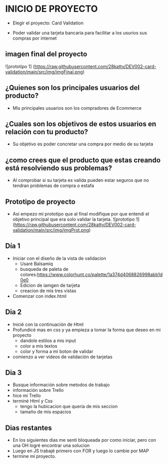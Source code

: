 # INICIO DE PROYECTO #
- Elegir el proyecto: Card Validation
* Poder validar una tarjeta bancaria para facilitar a los usurios sus compras por internet

## imagen final del proyecto
![prototipo 1] (https://raw.githubusercontent.com/28katty/DEV002-card-validation/main/src/img/imgFinal.png)

## ¿Quienes son los principales usuarios del producto? ##
- Mis principales usuarios son los compradores de Ecommerce

## ¿Cuales son los objetivos de estos usuarios en relación con tu producto? ##
- Su objetivo es poder concretar una compra por medio de su tarjeta

## ¿como crees que el producto que estas creando está resolviendo sus problemas? ##
- Al comprobar si su tarjeta es valida pueden estar seguros que no tendran problemas de compra o estafa

## Prototipo de proyecto
- Asi empezo mi prototipo que al final modifique por que entendi el objetivo principal que era solo validar la tarjeta.
![prototipo 1] (https://raw.githubusercontent.com/28katty/DEV002-card-validation/main/src/img/imgProt.png)

## Día 1 ##
- Iniciar con el diseño de la vista de validacion
  * Usaré Balsamiq
  * busqueda de paleta de colores:https://www.colorhunt.co/palette/1a374d4068826998abb1d0e0
  * Edicion de iamgen de tarjeta
  * creacion de mis tres vistas
- Comenzar con index.html

## Dia 2 ##
- Inicié con la continuación de Html
- Profundicé mas en css y ya empieza a tomar la forma que deseo en mi proyecto
  * dandole estilos a mis input
  * color a mis textos
  * color y forma a mi boton de validar
- comienzo a ver videos de validación de tarjetas

## Dia 3 ##
- Busque información sobre metodos de trabajo
- información sobre Trello
- hice mi Trello
- terminé Html y Css
  * tengo la hubicacion que queria de mis seccion
  * tamaño de mis espacios

## Dias restantes ##
- En los siguientes dias me sentí bloqueada por como iniciar, pero con una OH logré encontrar una solucion
- Luego en JS trabajé primero con FOR y luego lo cambie por MAP
- termine mi proyecto.
